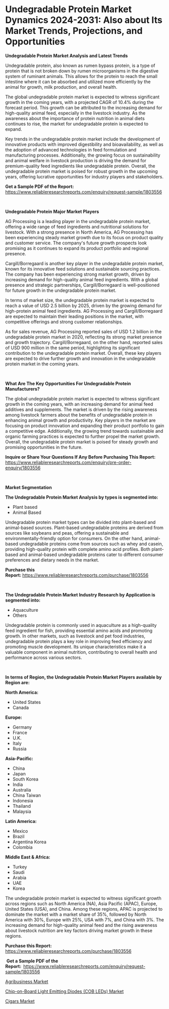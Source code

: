 <p><h1>Undegradable Protein Market Dynamics 2024-2031: Also about Its Market Trends, Projections, and Opportunities</h1></p><p><strong>Undegradable Protein Market Analysis and Latest Trends</strong></p>
<p><p>Undegradable protein, also known as rumen bypass protein, is a type of protein that is not broken down by rumen microorganisms in the digestive system of ruminant animals. This allows for the protein to reach the small intestine where it can be absorbed and utilized more efficiently by the animal for growth, milk production, and overall health.</p><p>The global undegradable protein market is expected to witness significant growth in the coming years, with a projected CAGR of 10.4% during the forecast period. This growth can be attributed to the increasing demand for high-quality animal feed, especially in the livestock industry. As the awareness about the importance of protein nutrition in animal diets continues to rise, the market for undegradable protein is expected to expand.</p><p>Key trends in the undegradable protein market include the development of innovative products with improved digestibility and bioavailability, as well as the adoption of advanced technologies in feed formulation and manufacturing processes. Additionally, the growing focus on sustainability and animal welfare in livestock production is driving the demand for premium-quality feed ingredients like undegradable protein. Overall, the undegradable protein market is poised for robust growth in the upcoming years, offering lucrative opportunities for industry players and stakeholders.</p></p>
<p><strong>Get a Sample PDF of the Report:&nbsp;</strong> <a href="https://www.reliableresearchreports.com/enquiry/request-sample/1803556">https://www.reliableresearchreports.com/enquiry/request-sample/1803556</a></p>
<p>&nbsp;</p>
<p><strong>Undegradable Protein Major Market Players</strong></p>
<p><p>AG Processing is a leading player in the undegradable protein market, offering a wide range of feed ingredients and nutritional solutions for livestock. With a strong presence in North America, AG Processing has been experiencing steady market growth due to its focus on product quality and customer service. The company's future growth prospects look promising as it continues to expand its product portfolio and regional presence.</p><p>Cargill/Borregaard is another key player in the undegradable protein market, known for its innovative feed solutions and sustainable sourcing practices. The company has been experiencing strong market growth, driven by increasing demand for high-quality animal feed ingredients. With a global presence and strategic partnerships, Cargill/Borregaard is well-positioned for future growth in the undegradable protein market.</p><p>In terms of market size, the undegradable protein market is expected to reach a value of USD 2.5 billion by 2025, driven by the growing demand for high-protein animal feed ingredients. AG Processing and Cargill/Borregaard are expected to maintain their leading positions in the market, with competitive offerings and strong customer relationships.</p><p>As for sales revenue, AG Processing reported sales of USD 1.2 billion in the undegradable protein market in 2020, reflecting its strong market presence and growth trajectory. Cargill/Borregaard, on the other hand, reported sales of USD 900 million in the same period, highlighting its significant contribution to the undegradable protein market. Overall, these key players are expected to drive further growth and innovation in the undegradable protein market in the coming years.</p></p>
<p>&nbsp;</p>
<p><strong>What Are The Key Opportunities For Undegradable Protein Manufacturers?</strong></p>
<p><p>The global undegradable protein market is expected to witness significant growth in the coming years, with an increasing demand for animal feed additives and supplements. The market is driven by the rising awareness among livestock farmers about the benefits of undegradable protein in enhancing animal growth and productivity. Key players in the market are focusing on product innovation and expanding their product portfolio to gain a competitive edge. Additionally, the growing trend towards sustainable and organic farming practices is expected to further propel the market growth. Overall, the undegradable protein market is poised for steady growth and promising opportunities in the future.</p></p>
<p><strong>Inquire or Share Your Questions If Any Before Purchasing This Report:</strong> <a href="https://www.reliableresearchreports.com/enquiry/pre-order-enquiry/1803556">https://www.reliableresearchreports.com/enquiry/pre-order-enquiry/1803556</a></p>
<p>&nbsp;</p>
<p><strong>Market Segmentation</strong></p>
<p><strong>The Undegradable Protein Market Analysis by types is segmented into:</strong></p>
<p><ul><li>Plant based</li><li>Animal Based</li></ul></p>
<p><p>Undegradable protein market types can be divided into plant-based and animal-based sources. Plant-based undegradable proteins are derived from sources like soybeans and peas, offering a sustainable and environmentally-friendly option for consumers. On the other hand, animal-based undegradable proteins come from sources such as whey and casein, providing high-quality protein with complete amino acid profiles. Both plant-based and animal-based undegradable proteins cater to different consumer preferences and dietary needs in the market.</p></p>
<p><strong>Purchase this Report:&nbsp;</strong><a href="https://www.reliableresearchreports.com/purchase/1803556">https://www.reliableresearchreports.com/purchase/1803556</a></p>
<p>&nbsp;</p>
<p><strong>The Undegradable Protein Market Industry Research by Application is segmented into:</strong></p>
<p><ul><li>Aquaculture</li><li>Others</li></ul></p>
<p><p>Undegradable protein is commonly used in aquaculture as a high-quality feed ingredient for fish, providing essential amino acids and promoting growth. In other markets, such as livestock and pet food industries, undegradable protein plays a key role in improving feed efficiency and promoting muscle development. Its unique characteristics make it a valuable component in animal nutrition, contributing to overall health and performance across various sectors.</p></p>
<p>&nbsp;</p>
<p><strong>In terms of Region, the Undegradable Protein Market Players available by Region are:</strong></p>
<p>
    <p> <strong> North America: </strong>
        <ul>
            <li>United States</li>
            <li>Canada</li>
        </ul>
        </p> 
    <p> <strong> Europe: </strong>
        <ul>
            <li>Germany</li>
            <li>France</li>
            <li>U.K.</li>
            <li>Italy</li>
            <li>Russia</li>
        </ul>
        </p> 
    <p> <strong> Asia-Pacific: </strong>
        <ul>
            <li>China</li>
            <li>Japan</li>
            <li>South Korea</li>
            <li>India</li>
            <li>Australia</li>
            <li>China Taiwan</li>
            <li>Indonesia</li>
            <li>Thailand</li>
            <li>Malaysia</li>
        </ul>
        </p> 
    <p> <strong> Latin America: </strong>
        <ul>
            <li>Mexico</li>
            <li>Brazil</li>
            <li>Argentina Korea</li>
            <li>Colombia</li>
        </ul>
        </p> 
    <p> <strong> Middle East & Africa: </strong>
        <ul>
            <li>Turkey</li>
            <li>Saudi</li>
            <li>Arabia</li>
            <li>UAE</li>
            <li>Korea</li>
        </ul>
    </p>
    </p>
<p><p>The undegradable protein market is expected to witness significant growth across regions such as North America (NA), Asia Pacific (APAC), Europe, United States (USA), and China. Among these regions, APAC is projected to dominate the market with a market share of 35%, followed by North America with 30%, Europe with 25%, USA with 7%, and China with 3%. The increasing demand for high-quality animal feed and the rising awareness about livestock nutrition are key factors driving market growth in these regions.</p></p>
<p><strong>Purchase this Report: </strong><a href="https://www.reliableresearchreports.com/purchase/1803556">https://www.reliableresearchreports.com/purchase/1803556</a></p>
<p>&nbsp;<strong>Get a Sample PDF of the Report:&nbsp;&nbsp;</strong><a href="https://www.reliableresearchreports.com/enquiry/request-sample/1803556">https://www.reliableresearchreports.com/enquiry/request-sample/1803556</a></p>
<p><strong></strong></p>
<p><p><a href="https://github.com/danielneavesallisons03mba/Market-Research-Report-List-1/blob/main/agribusiness-market.md">Agribusiness Market</a></p><p><a href="https://view.publitas.com/reportprime-1/chip-on-board-light-emitting-diodes-cob-leds-market-size-share-trends-analysis-report-by-application-regional-outlook-competitive-strategies-and-segment-forecasts-2024-2031/">Chip-on-Board Light Emitting Diodes (COB LEDs) Market</a></p><p><a href="https://view.publitas.com/reportprime-1/cigars-market-furnish-information-about-market-size-market-share-market-dynamics-and-projections-spanning-from-2024-to-2031/">Cigars Market</a></p></p>